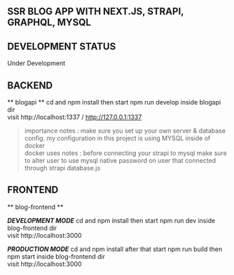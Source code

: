 ## SSR BLOG APP WITH NEXT.JS, STRAPI, GRAPHQL, MYSQL

## DEVELOPMENT STATUS
Under Development 

## BACKEND 
** blogapi **
cd and npm install then start npm run develop inside blogapi dir  
visit http://localhost:1337 / http://127.0.0.1:1337  
  
> importance notes : make sure you set up your own server & database config. my configuration in this project is using MYSQL inside of docker  
> docker uses notes : before connecting your strapi to mysql make sure to alter user to use mysql native password on user that connected through strapi database.js  

## FRONTEND  
** blog-frontend ** 

***DEVELOPMENT MODE***
cd and npm install then start npm run dev inside blog-frontend dir  
visit http://localhost:3000  

***PRODUCTION MODE***
cd and npm install after that start npm run build then npm start inside blog-frontend dir  
visit http://localhost:3000  
